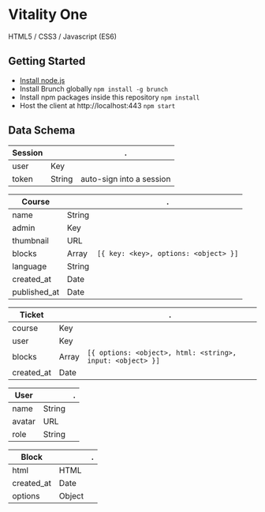 # Vitality One
HTML5 / CSS3 / Javascript (ES6)

## Getting Started
* [Install node.js](http://nodejs.org/download/)
* Install Brunch globally `npm install -g brunch`
* Install npm packages inside this repository `npm install`
* Host the client at http://localhost:443 `npm start`

## Data Schema

| Session |  |. |
| ------------- | ------------- |  ------------- |
| user | Key | 
| token | String | auto-sign into a session

| Course |  |. |
| ------------- | ------------- |  ------------- |
| name | String | 
| admin | Key | 
| thumbnail | URL | 
| blocks | Array | `[{ key: <key>, options: <object> }]`
| language | String |
| created_at | Date |
| published_at | Date |

| Ticket |  |. |
| ------------- | ------------- |  ------------- |
| course | Key |
| user | Key |
| blocks | Array | `[{ options: <object>, html: <string>, input: <object> }]`
| created_at | Date |


| User |  |. |
| ------------- | ------------- |  ------------- |
| name | String |
| avatar | URL |
| role | String |


| Block |  |. |
| ------------- | ------------- |  ------------- |
| html | HTML |
| created_at | Date |
| options | Object |
